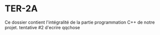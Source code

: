# TER-2A
Ce dossier contient l'intégralité de la partie programmation C++ de notre projet.
tentative #2 d'ecrire qqchose   
